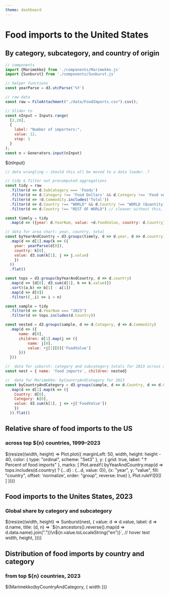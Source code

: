 ```yaml
---
theme: dashboard
---
```


# Food imports to the United States
## By category, subcategory, and country of origin

```js
// components
import {Marimekko} from './components/Marimekko.js'
import {Sunburst} from './components/Sunburst.js'
```

```js
// helper functions
const yearParse = d3.utcParse('%Y')
```

```js 
// raw data
const raw = FileAttachment("./data/FoodImports.csv").csv();
```

```js
// Slider to 
const nInput = Inputs.range(
  [2,20],
  {
    label: "Number of importers:",
    value: 12,
    step: 1
  }
);
const n = Generators.input(nInput)
```

<div>${nInput}</div>

```js
// data wrangling – should this all be moved to a data loader..?

// tidy & filter out precomputed aggregations
const tidy = raw
  .filter(d => d.SubCategory === 'Foods') 
  .filter(d => d.Category !== 'Food Dollars' && d.Category !== 'Food volume')
  .filter(d => !d.Commodity.includes('Total'))
  .filter(d => d.Country !== "WORLD" && d.Country !== "WORLD (Quantity)")
  .filter(d => d.Country !== "REST OF WORLD") // cleaner without this, needs annotation

const timely = tidy
  .map(d => ({year: d.YearNum, value: +d.FoodValue, country: d.Country}))

// data for area chart: year, country, total
const byYearAndCountry = d3.groups(timely, d => d.year, d => d.country)
  .map(d => d[1].map(k => ({
    year: yearParse(d[0]),
    country: k[0],
    value: d3.sum(k[1], j => j.value)
    })
  ))
  .flat()

const tops = d3.groups(byYearAndCountry, d => d.country)
  .map(d => [d[0], d3.sum(d[1], k => k.value)])
  .sort((a,b) => b[1] - a[1])
  .map(d => d[0])
  .filter((_,i) => i < n)

const sample = tidy
  .filter(d => d.YearNum === "2023")
  .filter(d => tops.includes(d.Country))

const nested = d3.groups(sample, d => d.Category, d => d.Commodity)
  .map(d => ({
      name: d[0],
      children: d[1].map(j => ({
          name: j[0],
          value: +j[1][0]['FoodValue']
      }))
  }))

//  data for suburst: category and subcategory totals for 2023 across all nations
const nest = { name: 'food imports', children: nested}

//  data for Marimekko: byCountryAndCategory for 2023
const byCountryAndCategory = d3.groups(sample, d => d.Country, d => d.Category)
  .map(d => d[1].map(k => ({
    Country: d[0],
    Category: k[0],
    value: d3.sum(k[1], j => +j['FoodValue'])
    })
  )).flat()
```

<div class="grid grid-cols-2" style="grid-auto-rows: 520px;">
  <div class="card grid-colspan-1">
    <h2>Relative share of food imports to the US</h2>
    <h3>across top ${n} countries, 1999–2023</h3>
    ${resize((width, height) => Plot.plot({
      marginLeft: 50,
      width,
      height: height - 40,
      color: {
        type: "ordinal",
        scheme: "Set3"
      },
      y: {
        grid: true,
        label: "↑ Percent of food imports"
      },
      marks: [
        Plot.areaY(
          byYearAndCountry.map(d => tops.includes(d.country) ? {...d} : {...d, value: 0}),
          {x: "year", y: "value", fill: "country", offset: 'normalize', order: "group", reverse: true}
        ),
        Plot.ruleY([0])
      ]
    }))}
  </div>
  <div class="card grid-colspan-1">
  <h2>Food imports to the Unites States, 2023</h2>
  <h3>Global share by category and subcategory</h3>
  ${resize((width, height) => Sunburst(nest, {
    value: d => d.value,
    label: d => d.name,
    title: (d, n) => `${n.ancestors().reverse().map(d => d.data.name).join(".")}\n${n.value.toLocaleString("en")}`, // hover text
    width,
    height,
  }))}
  </div>
</div>

<div class=" card" >
  <h2 >Distribution of food imports by country and category</h2>
   <h3 >from top ${n} countries, 2023</h3>
   ${Marimekko(byCountryAndCategory, {
    width
    })} 
</div>


